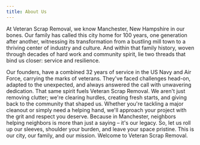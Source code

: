 ```yaml
---
title: About Us
---
```


At Veteran Scrap Removal, we know Manchester, New Hampshire in our bones. Our family has called this city home for 100 years, one generation after another, witnessing its transformation from a bustling mill town to a thriving center of industry and culture. And within that family history, woven through decades of hard work and community spirit, lie two threads that bind us closer: service and resilience.

Our founders, have a combined 32 years of service in the US Navy and Air Force, carrying the marks of veterans. They've faced challenges head-on, adapted to the unexpected, and always answered the call with unwavering dedication. That same spirit fuels Veteran Scrap Removal. We aren't just removing clutter; we're clearing hurdles, creating fresh starts, and giving back to the community that shaped us. Whether you're tackling a major cleanout or simply need a helping hand, we'll approach your project with the grit and respect you deserve. Because in Manchester, neighbors helping neighbors is more than just a saying – it's our legacy. So, let us roll up our sleeves, shoulder your burden, and leave your space pristine. This is our city, our family, and our mission. Welcome to Veteran Scrap Removal.
